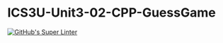 # ICS3U-Unit3-02-CPP-GuessGame

[![GitHub's Super Linter](https://github.com/dbcalitis/ICS3U-Unit3-02-CPP-GuessGame/workflows/GitHub's%20Super%20Linter/badge.svg)](https://github.com/dbcalitis/ICS3U-Unit3-02-CPP-GuessGame/actions)
